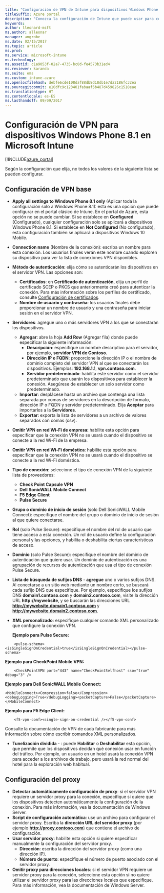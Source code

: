 ```yaml
---
title: "Configuración de VPN de Intune para dispositivos Windows Phone 8.1"
titleSuffix: Azure portal
description: "Conozca la configuración de Intune que puede usar para configurar conexiones VPN en los dispositivos Windows Phone 8.1\"."
keywords: 
author: lleonard-msft
ms.author: alleonar
manager: angrobe
ms.date: 02/15/2017
ms.topic: article
ms.prod: 
ms.service: microsoft-intune
ms.technology: 
ms.assetid: c1a9053f-02a7-4735-bc0d-fe4573b31ed4
ms.reviewer: karanda
ms.suite: ems
ms.custom: intune-azure
ms.openlocfilehash: debfe6cde108daf88db8d18db1e7da2186fc32ea
ms.sourcegitcommit: e10dfc9c123401fabaaf5b487d459826c1510eae
ms.translationtype: HT
ms.contentlocale: es-ES
ms.lasthandoff: 09/09/2017
---
```

# <a name="vpn-settings-for-windows-phone-81-devices-in-microsoft-intune"></a>Configuración de VPN para dispositivos Windows Phone 8.1 en Microsoft Intune

[!INCLUDE[azure_portal](./includes/azure_portal.md)]

Según la configuración que elija, no todos los valores de la siguiente lista se pueden configurar.

## <a name="base-vpn-settings"></a>Configuración de VPN base

- **Apply all settings to Windows Phone 8.1 only** (Aplicar toda la configuración solo a Windows Phone 8.1): esta es una opción que puede configurar en el portal clásico de Intune. En el portal de Azure, esta opción no se puede cambiar. Si se establece en **Configured** (Configurado), cualquier configuración solo se aplicará a dispositivos Windows Phone 8.1. Si establece en **Not Configured** (No configurado), esta configuración también se aplicará a dispositivos Windows 10 Mobile.
- **Connection name** (Nombre de la conexión): escriba un nombre para esta conexión. Los usuarios finales verán este nombre cuando exploren su dispositivo para ver la lista de conexiones VPN disponibles.
- **Método de autenticación**: elija cómo se autenticarán los dispositivos en el servidor VPN. Las opciones son:
    - **Certificados**: en **Certificado de autenticación**, elija un perfil de certificado SCEP o PKCS que anteriormente creó para autenticar la conexión. Para más información sobre los perfiles de certificado, consulte [Configuración de certificados](certificates-configure.md).
    - **Nombre de usuario y contraseña**: los usuarios finales debe proporcionar un nombre de usuario y una contraseña para iniciar sesión en el servidor VPN.
- **Servidores**: agregue uno o más servidores VPN a los que se conectarán los dispositivos.
    - **Agregar**: abre la hoja **Add Row** (Agregar fila) donde puede especificar la siguiente información:
        - **Descripción**: especifique un nombre descriptivo para el servidor, por ejemplo, **servidor VPN de Contoso**.
        - **Dirección IP o FQDN**: proporcione la dirección IP o el nombre de dominio completo del servidor VPN al que se conectarán los dispositivos. Ejemplos: **192.168.1.1**, **vpn.contoso.com**.
        - **Servidor predeterminado**: habilita este servidor como el servidor predeterminado que usarán los dispositivos para establecer la conexión. Asegúrese de establecer un solo servidor como predeterminado.
    - **Importar**: desplácese hasta un archivo que contenga una lista separada por comas de servidores en la descripción de formato, dirección IP o FQDN y servidor predeterminado. Elija **Aceptar** para importarlos a la **Servidores**.
    - **Exportar**: exporta la lista de servidores a un archivo de valores separados con comas (csv).

- **Omitir VPN en red Wi-Fi de empresa**: habilite esta opción para especificar que la conexión VPN no se usará cuando el dispositivo se conecte a la red Wi-Fi de la empresa.
- **Omitir VPN en red Wi-Fi doméstica**: habilite esta opción para especificar que la conexión VPN no se usará cuando el dispositivo se conecte a la red Wi-Fi doméstica.

- **Tipo de conexión**: seleccione el tipo de conexión VPN de la siguiente lista de proveedores:
    - **Check Point Capsule VPN**
    - **Dell SonicWALL Mobile Connect**
    - **F5 Edge Client**
    - **Pulse Secure**

- **Grupo o dominio de inicio de sesión** (solo Dell SonicWALL Mobile Connect): especifique el nombre del grupo o dominio de inicio de sesión al que quiere conectarse.
- **Rol** (solo Pulse Secure): especifique el nombre del rol de usuario que tiene acceso a esta conexión. Un rol de usuario define la configuración personal y las opciones, y habilita o deshabilita ciertas características de acceso.
- **Dominio** (solo Pulse Secure): especifique el nombre del dominio de autenticación que quiere usar. Un dominio de autenticación es una agrupación de recursos de autenticación que usa el tipo de conexión Pulse Secure.

- **Lista de búsqueda de sufijos DNS** - **agregue** uno o varios sufijos DNS. Al conectarse a un sitio web mediante un nombre corto, se buscará cada sufijo DNS que especifique. Por ejemplo, especifique los sufijos DNS **domain1.contoso.com** y **domain2.contoso.com**, visite la dirección URL **http://mywebsite**, y se buscarán las direcciones URL **http://mywebsite.domain1.contoso.com** y **http://mywebsite.domain2.contoso.com**.

- **XML personalizado**: especifique cualquier comando XML personalizado que configure la conexión VPN.

    **Ejemplo para Pulse Secure:**

```
    <pulse-schema><isSingleSignOnCredential>true</isSingleSignOnCredential></pulse-schema>

```

**Ejemplo para CheckPoint Mobile VPN:**

```
    <CheckPointVPN port="443" name="CheckPointSelfhost" sso="true" debug="3" />
```

**Ejemplo para Dell SonicWALL Mobile Connect:**
```
<MobileConnect><Compression>false</Compression><debugLogging>True</debugLogging><packetCapture>False</packetCapture></MobileConnect>

```

**Ejemplo para F5 Edge Client:**
```
    <f5-vpn-conf><single-sign-on-credential /></f5-vpn-conf>

```

Consulte la documentación de VPN de cada fabricante para más información sobre cómo escribir comandos XML personalizados.

- **Tunelización dividida** - : puede **Habilitar** o **Deshabilitar** esta opción, que permite que los dispositivos decidan qué conexión usar en función del tráfico. Por ejemplo, un usuario en un hotel usará la conexión VPN para acceder a los archivos de trabajo, pero usará la red normal del hotel para la exploración web habitual.




## <a name="proxy-settings"></a>Configuración del proxy

- **Detectar automáticamente configuración de proxy**: si el servidor VPN requiere un servidor proxy para la conexión, especifique si quiere que los dispositivos detecten automáticamente la configuración de la conexión. Para más información, vea la documentación de Windows Server.
- **Script de configuración automática**: use un archivo para configurar el servidor proxy. Escriba la **dirección URL del servidor proxy** (por ejemplo **http://proxy.contoso.com**) que contiene el archivo de configuración.
- **Usar servidor proxy**: habilite esta opción si quiere especificar manualmente la configuración del servidor proxy.
    - **Dirección**: escriba la dirección del servidor proxy (como una dirección IP).
    - **Número de puerto**: especifique el número de puerto asociado con el servidor proxy.
- **Omitir proxy para direcciones locales**: si el servidor VPN requiere un servidor proxy para la conexión, seleccione esta opción si no quiere utilizar el servidor proxy para las direcciones locales que especifique. Para más información, vea la documentación de Windows Server.
